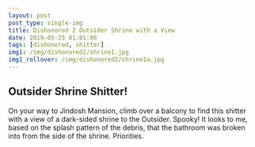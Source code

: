 ```yaml
---
layout: post
post_type: single-img
title: Dishonored 2 Outsider Shrine with a View
date: 2019-05-25 01:01:00
tags: [dishonored, shitter]
img1: /img/dishonored2/shrine1.jpg
img1_rollover: /img/dishonored2/shrine1a.jpg
---
```

## Outsider Shrine Shitter!

On your way to Jindosh Mansion, climb over a balcony to find this shitter with a view of a dark-sided shrine to the Outsider. Spooky! It looks to me, based on the splash pattern of the debris, that the bathroom was broken into from the side of the shrine. Priorities. 
